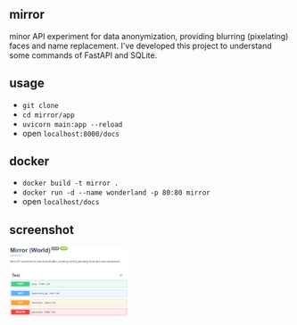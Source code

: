 ## mirror

minor API experiment for data anonymization, providing blurring (pixelating) faces and name replacement. I've developed this project to understand some commands of FastAPI and SQLite.

## usage

- `git clone`
- `cd mirror/app`
- `uvicorn main:app --reload`
- open `localhost:8000/docs`

## docker

- `docker build -t mirror .`
- `docker run -d --name wonderland -p 80:80 mirror`
- open `localhost/docs`

## screenshot

<img src="openAPI.png" width=42%>
